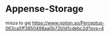 # Appense-Storage
misza to gej
https://www.notion.so/Perceptus-063ca5ff3850498aa0b72b1d1cdebc2d?pvs=4
